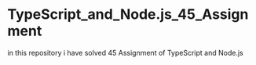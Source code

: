 # TypeScript_and_Node.js_45_Assignment
in this repository i have solved 45 Assignment of TypeScript and Node.js

